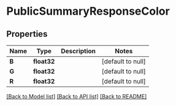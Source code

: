 # PublicSummaryResponseColor

## Properties
Name | Type | Description | Notes
------------ | ------------- | ------------- | -------------
**B** | **float32** |  | [default to null]
**G** | **float32** |  | [default to null]
**R** | **float32** |  | [default to null]

[[Back to Model list]](../README.md#documentation-for-models) [[Back to API list]](../README.md#documentation-for-api-endpoints) [[Back to README]](../README.md)


